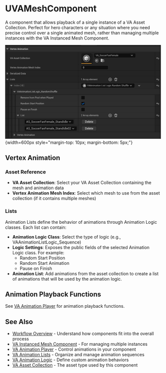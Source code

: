 # UVAMeshComponent

A component that allows playback of a single instance of a VA Asset Collection. Perfect for hero characters or any situation where you need precise control over a single animated mesh, rather than managing multiple instances with the VA Instanced Mesh Component.

![Component Details](assets/details_vamesh.jpg){width=600px style="margin-top: 10px; margin-bottom: 5px;"}

## Vertex Animation

### Asset Reference
- **VA Asset Collection**: Select your VA Asset Collection containing the mesh and animation data
- **Vertex Animation Mesh Index**: Select which mesh to use from the asset collection (if it contains multiple meshes)

### Lists
Animation Lists define the behavior of animations through Animation Logic classes. Each list can contain:

- **Animation Logic Class**: Select the type of logic (e.g., VAAnimationListLogic_Sequence)
- **Logic Settings**: Exposes the public fields of the selected Animation Logic class. For example:
    - Random Start Position
    - Random Start Animation
    - Pause on Finish
- **Animation List**: Add animations from the asset collection to create a list of animations that will be used by the animation logic.

## Animation Playback Functions

See [VA Animation Player](va-animation-player.md) for animation playback functions.

## See Also

- [Workflow Overview](workflow-overview.md) - Understand how components fit into the overall process
- [VA Instanced Mesh Component](vertex-anim-instanced-mesh-component.md) - For managing multiple instances
- [VA Animation Player](va-animation-player.md) - Control animations in your component
- [VA Animation Lists](vertex-anim-lists.md) - Organize and manage animation sequences
- [VA Animation Logic](animation-logic.md) - Define custom animation behaviors
- [VA Asset Collection](va-asset-collection.md) - The asset type used by this component
